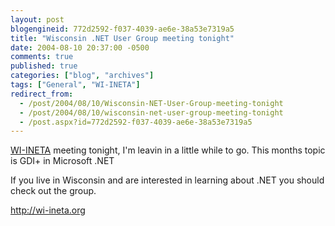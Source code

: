 ```yaml
---
layout: post
blogengineid: 772d2592-f037-4039-ae6e-38a53e7319a5
title: "Wisconsin .NET User Group meeting tonight"
date: 2004-08-10 20:37:00 -0500
comments: true
published: true
categories: ["blog", "archives"]
tags: ["General", "WI-INETA"]
redirect_from: 
  - /post/2004/08/10/Wisconsin-NET-User-Group-meeting-tonight
  - /post/2004/08/10/wisconsin-net-user-group-meeting-tonight
  - /post.aspx?id=772d2592-f037-4039-ae6e-38a53e7319a5
---
```

<!-- more -->


<a href="http://wi-ineta.org" target="_blank" title="Wisconsin .NET Users Group">WI-INETA</a> meeting tonight, I&#39;m leavin in a little while to go. This months topic is GDI+ in Microsoft .NET

If you live in Wisconsin and are interested in learning about .NET you should check out the group.



<a href="http://wi-ineta.org/">http://wi-ineta.org</a>

